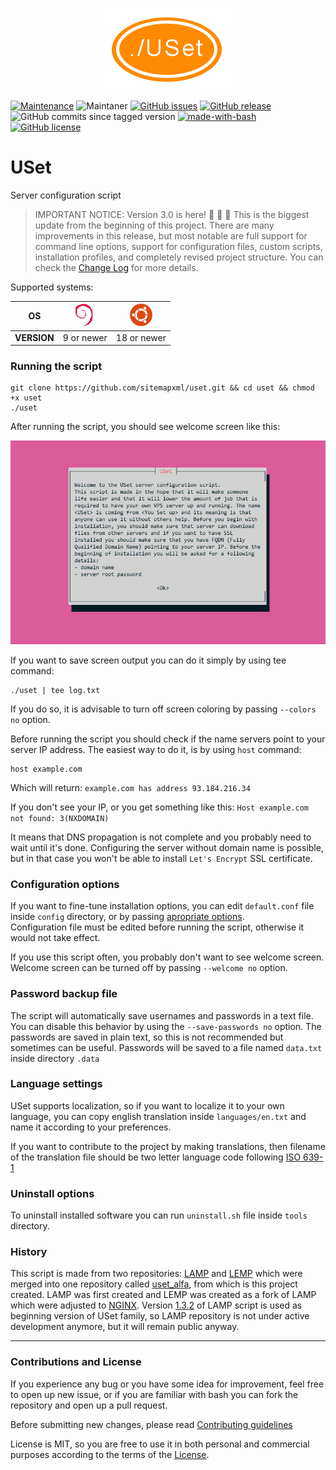 <p align="center">
  <img src="./resources/images/uset-logo.png">
</p>

[![Maintenance](https://img.shields.io/badge/Maintained%3F-yes-green.svg)](https://github.com/sitemapxml/)
![Maintaner](https://img.shields.io/badge/maintainer-sitemapxml-blue)
[![GitHub issues](https://img.shields.io/github/issues/sitemapxml/USet)](https://github.com/sitemapxml/USet/issues)
[![GitHub release](https://img.shields.io/github/v/release/sitemapxml/uset?sort=semver)](https://github.com/sitemapxml/uset/releases/tag/3.0.0)
![GitHub commits since tagged version](https://img.shields.io/github/commits-since/sitemapxml/uset/2.4.0/master)
[![made-with-bash](https://img.shields.io/badge/Made%20with-Bash-1f425f.svg)](https://www.gnu.org/software/bash/)
[![GitHub license](https://img.shields.io/github/license/sitemapxml/USet)](https://github.com/sitemapxml/uset/blob/master/LICENSE)

# USet
Server configuration script

> IMPORTANT NOTICE: Version 3.0 is here! :tada: :tada: :tada:
> This is the biggest update from the beginning of this project. There are many improvements in this release, but most notable are full support for command line options, support for configuration files, custom scripts, installation profiles, and completely revised project structure.
> You can check the [Change Log](./CHANGELOG.md#30---2022-october-9) for more details.

Supported systems:

<table align="center">
<thead>
  <tr>
    <th>OS<br></th>
    <th><img src="resources/images/debian-logo.jpg" alt="Debian logo" width="65px" height="36px"></th>
    <th><img src="resources/images/ubuntu-logo.png" alt="Ubuntu Logo" width="36px" height="36px"></th>
  </tr>
</thead>
<tbody>
  <tr>
    <td><b>VERSION</b></td>
    <td>9 or newer</td>
    <td>18 or newer</td>
  </tr>
</tbody>
</table>


### Running the script

```
git clone https://github.com/sitemapxml/uset.git && cd uset && chmod +x uset
./uset
```
After running the script, you should see welcome screen like this:
<p align="center">
  <img src="./resources/images/screenshot-welcome.jpg">
</p>

If you want to save screen output you can do it simply by using tee command:

```
./uset | tee log.txt
```

If you do so, it is advisable to turn off screen coloring by passing `--colors no` option.

Before running the script you should check if the name servers point to your server IP address. The easiest way to do it, is by using `host` command:

```
host example.com
```

Which will return:
`example.com has address 93.184.216.34`

If you don't see your IP, or you get something like this: `Host example.com not found: 3(NXDOMAIN)`

It means that DNS propagation is not complete and you probably need to wait until it's done. Configuring the server without domain name is possible, but in that case you won't be able to install `Let's Encrypt` SSL certificate.

### Configuration options
If you want to fine-tune installation options, you can edit `default.conf` file inside `config` directory, or by passing [apropriate options]().
<br>Configuration file must be edited before running the script, otherwise it would not take effect.

If you use this script often, you probably don't want to see welcome screen.
<br>Welcome screen can be turned off by passing `--welcome no` option.

### Password backup file
The script will automatically save usernames and passwords in a text file.
You can disable this behavior by using the `--save-passwords no` option.
The passwords are saved in plain text, so this is not recommended but sometimes can be useful. Passwords will be saved to a file named `data.txt` inside directory `.data`

### Language settings
USet supports localization, so if you want to localize it to your own language, you can copy english translation inside `languages/en.txt` and name it according to your preferences.

If you want to contribute to the project by making translations, then filename of the translation file should be two letter language code following [ISO 639-1](https://en.wikipedia.org/wiki/List_of_ISO_639-1_codes)

### Uninstall options
To uninstall installed software you can run `uninstall.sh` file inside `tools` directory.

### History
This script is made from two repositories: [LAMP](https://github.com/sitemapxml/lamp) and [LEMP](https://github.com/sitemapxml/lemp) which were merged into one repository called [uset_alfa](https://github.com/sitemapxml/uset_alfa), from which is this project created. LAMP was first created and LEMP was created as a fork of LAMP which were adjusted to [NGINX](https://www.nginx.com/).
Version [1.3.2](https://github.com/sitemapxml/lamp/tree/37a1456a00fb7312fb70249ead993d347a25bab8) of LAMP script is used as beginning version of USet family, so LAMP repository is not under active development anymore, but it will
remain public anyway.

---

### Contributions and License

If you experience any bug or you have some idea for improvement, feel free to open up new issue, or if you are familiar with bash you can fork the repository and open up a pull request.

Before submitting new changes, please read [Contributing guidelines](./CONTRIBUTING.md)

License is MIT, so you are free to use it in both personal and commercial purposes according to the terms of the [License](./LICENSE).
